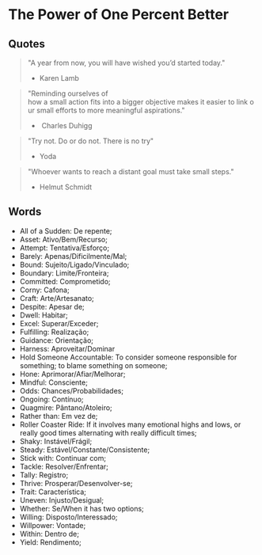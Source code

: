 # The Power of One Percent Better

## Quotes

> "A year from now, you will have wished you’d started today."
> - Karen Lamb

> "Reminding ourselves of how a small action fits into a bigger objective makes it easier to link our small efforts to more meaningful aspirations."
> -  Charles Duhigg

> "Try not. Do or do not. There is no try"
> - Yoda

> "Whoever wants to reach a distant goal must take small steps."
> - Helmut Schmidt

## Words

- All of a Sudden: De repente;
- Asset: Ativo/Bem/Recurso;
- Attempt: Tentativa/Esforço;
- Barely: Apenas/Dificilmente/Mal;
- Bound: Sujeito/Ligado/Vinculado;
- Boundary: Limite/Fronteira;
- Committed: Comprometido;
- Corny: Cafona;
- Craft: Arte/Artesanato;
- Despite: Apesar de;
- Dwell: Habitar;
- Excel: Superar/Exceder;
- Fulfilling: Realização;
- Guidance: Orientação;
- Harness: Aproveitar/Dominar
- Hold Someone Accountable: To consider someone responsible for something; to blame something on someone;
- Hone: Aprimorar/Afiar/Melhorar;
- Mindful: Consciente;
- Odds: Chances/Probabilidades;
- Ongoing: Contínuo;
- Quagmire: Pântano/Atoleiro;
- Rather than: Em vez de;
- Roller Coaster Ride: If it involves many emotional highs and lows, or really good times alternating with really difficult times;
- Shaky: Instável/Frágil;
- Steady: Estável/Constante/Consistente;
- Stick with: Continuar com;
- Tackle: Resolver/Enfrentar;
- Tally: Registro;
- Thrive: Prosperar/Desenvolver-se;
- Trait: Característica;
- Uneven: Injusto/Desigual;
- Whether: Se/When it has two options;
- Willing: Disposto/Interessado;
- Willpower: Vontade;
- Within: Dentro de;
- Yield: Rendimento;
